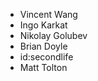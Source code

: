   * Vincent Wang
  * Ingo Karkat
  * Nikolay Golubev
  * Brian Doyle
  * id:secondlife
  * Matt Tolton